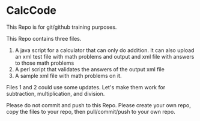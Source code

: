 # CalcCode
This Repo is for git/github training purposes.

This Repo contains three files.

1. A java script for a calculator that can only do addition. It can also upload an xml test file with math problems and output and xml file with answers to those math problems
2. A perl script that validates the answers of the output xml file
3. A sample xml file with math problems on it.

Files 1 and 2 could use some updates. Let's make them work for subtraction, multiplication, and division.



Please do not commit and push to this Repo. Please create your own repo, copy the files to your repo, then pull/commit/push to your own repo. 
